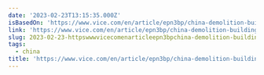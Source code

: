 ```yaml
---
date: '2023-02-23T13:15:35.000Z'
isBasedOn: 'https://www.vice.com/en/article/epn3bp/china-demolition-building-kunming'
link: 'https://www.vice.com/en/article/epn3bp/china-demolition-building-kunming'
slug: 2023-02-23-httpswwwvicecomenarticleepn3bpchina-demolition-building-kunming
tags:
  - china
title: 'https://www.vice.com/en/article/epn3bp/china-demolition-building-kunming'
---
```


